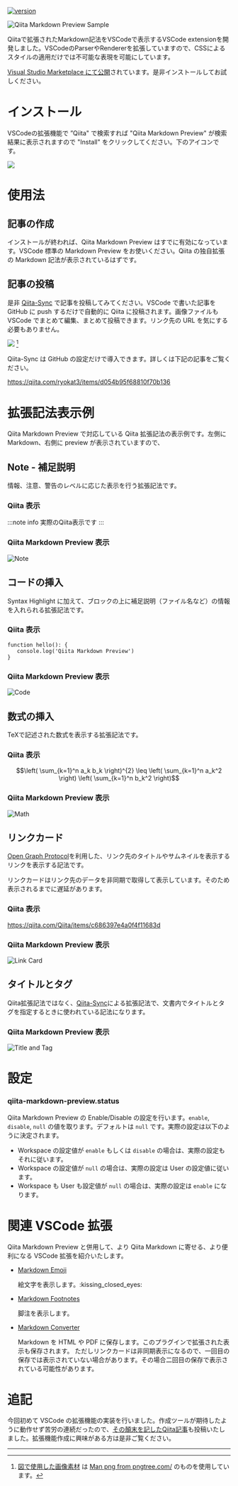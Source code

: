 <!--
title:   【Qiita拡張記法プラグイン】Qiita記事をVSCodeで書くなら今すぐインストール！
tags:    Markdown,Qiita,TypeScript,VSCode,個人開発
id:      fe61d9234be2e147cb7f
private: false
-->


[![version](https://vsmarketplacebadge.apphb.com/version/ryokat3.vscode-qiita-markdown-preview.svg)](https://marketplace.visualstudio.com/items?itemName=ryokat3.vscode-qiita-markdown-preview)

![Qiita Markdown Preview Sample](../img/qiita_markdown_preview_sample.png)

Qiitaで拡張されたMarkdown記法をVSCodeで表示するVSCode extensionを開発しました。VSCodeのParserやRendererを拡張していますので、CSSによるスタイルの適用だけでは不可能な表現を可能にしています。

[Visual Studio Marketplace にて公開](https://marketplace.visualstudio.com/items?itemName=ryokat3.vscode-qiita-markdown-preview)されています。是非インストールしてお試しください。

# インストール

VSCodeの拡張機能で ”Qiita" で検索すれば "Qiita Markdown Preview" が検索結果に表示されますので "Install" をクリックしてください。下のアイコンです。

![](https://raw.githubusercontent.com/ryokat3/vscode-qiita-markdown-preview/main/img/qiita-preview-icon.drawio.png)

# 使用法

## 記事の作成

インストールが終われば、Qiita Markdown Preview はすでに有効になっています。VSCode 標準の Markdown Preview をお使いください。Qiita の独自拡張の Markdown 記法が表示されているはずです。

## 記事の投稿

是非 [Qiita-Sync](https://github.com/ryokat3/qiita-sync) で記事を投稿してみてください。VSCode で書いた記事を GitHub に push するだけで自動的に Qiita に投稿されます。画像ファイルもVSCode でまとめて編集、まとめて投稿できます。リンク先の URL を気にする必要もありません。

![](../img/qiita_sync.drawio.png) [^1]


Qiita-Sync は GitHub の設定だけで導入できます。詳しくは下記の記事をご覧ください。

https://qiita.com/ryokat3/items/d054b95f68810f70b136


# 拡張記法表示例

Qiita Markdown Preview で対応している Qiita 拡張記法の表示例です。左側に Markdown、右側に preview が表示されていますので、

## Note - 補足説明

情報、注意、警告のレベルに応じた表示を行う拡張記法です。

### Qiita 表示

:::note info
実際のQiita表示です
:::

### Qiita Markdown Preview 表示

![Note](../img/qiita_markdown_preview_note.png)

## コードの挿入

Syntax Highlight に加えて、ブロックの上に補足説明（ファイル名など）の情報を入れられる拡張記法です。

### Qiita 表示

```typescript:実際のQiita表示です
function hello(): {
   console.log('Qiita Markdown Preview')
}
```

### Qiita Markdown Preview 表示

![Code](../img/qiita_markdown_preview_code_block.png)

## 数式の挿入

TeXで記述された数式を表示する拡張記法です。

### Qiita 表示

```math
\left( \sum_{k=1}^n a_k b_k \right)^{2} \leq
\left( \sum_{k=1}^n a_k^2 \right) \left( \sum_{k=1}^n b_k^2 \right)
```

### Qiita Markdown Preview 表示

![Math](../img/qiita_markdown_preview_math_block.png)

## リンクカード

[Open Graph Protocol](https://ogp.me/)を利用した、リンク先のタイトルやサムネイルを表示するリンクを表示する記法です。

リンクカードはリンク先のデータを非同期で取得して表示しています。そのため表示されるまでに遅延があります。

### Qiita 表示

https://qiita.com/Qiita/items/c686397e4a0f4f11683d

### Qiita Markdown Preview 表示

![Link Card](../img/qiita_markdown_preview_link_card.png)

## タイトルとタグ

Qiita拡張記法ではなく、[Qiita-Sync](https://github.com/ryokat3)による拡張記法で、文書内でタイトルとタグを指定するときに使われている記法になります。

### Qiita Markdown Preview 表示

![Title and Tag](../img/qiita_markdown_preview_title.png)

# 設定

### qiita-markdown-preview.status

Qiita Markdown Preview の Enable/Disable の設定を行います。`enable`, `disable`, `null` の値を取ります。デフォルトは `null` です。実際の設定は以下のように決定されます。

- Workspace の設定値が `enable` もしくは `disable` の場合は、実際の設定もそれに従います。
- Workspace の設定値が `null` の場合は、実際の設定は User の設定値に従います。
- Workspace も User も設定値が `null` の場合は、実際の設定は `enable` になります。

# 関連 VSCode 拡張

Qiita Markdown Preview と併用して、より Qiita Markdown に寄せる、より便利になる VSCode 拡張を紹介いたします。

- [Markdown Emoji](https://marketplace.visualstudio.com/items?itemName=bierner.markdown-emoji)
  
  絵文字を表示します。\:kissing_closed_eyes:

- [Markdown Footnotes](https://marketplace.visualstudio.com/items?itemName=bierner.markdown-footnotes)

  脚注を表示します。

- [Markdown Converter](https://marketplace.visualstudio.com/items?itemName=manuth.markdown-converter)

  Markdown を HTML や PDF に保存します。このプラグインで拡張された表示も保存されます。
  ただしリンクカードは非同期表示になるので、一回目の保存では表示されていない場合があります。その場合二回目の保存で表示されている可能性があります。

# 追記

今回初めて VSCode の拡張機能の実装を行いました。作成ツールが期待したように動作せず苦労の連続だったので、[その顛末を記したQiita記事](../typescript/vscode_publish_extension.md)も投稿いたしました。拡張機能作成に興味がある方は是非ご覧ください。

--------

[^1]: [図で使用した画像素材](https://www.pinterest.com/pin/create/button/?url=https%3A%2F%2Fpngtree.com%2Ffreepng%2Fman-working-on-computer-at-home-isometric-vector_4000330.html?share=3&media=https://png.pngtree.com/png-vector/20190219/ourlarge/pngtree-man-working-on-computer-at-home-isometric-vector-png-image_321818.jpg&description=Man+working+on+computer+at+home+isometric+vector) は [Man png from pngtree.com/](https://pngtree.com/so/Man) のものを使用しています。